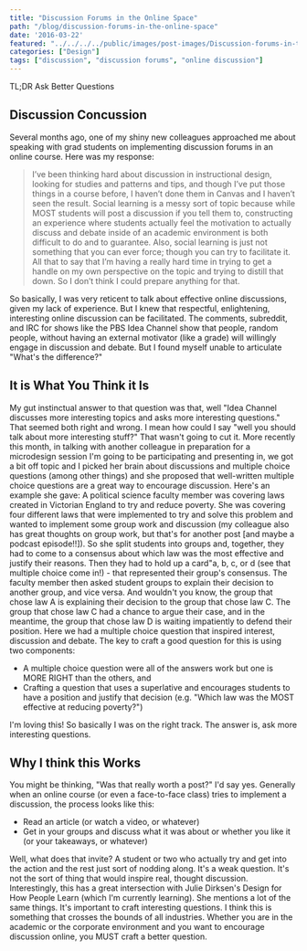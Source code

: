 ```yaml
---
title: "Discussion Forums in the Online Space"
path: "/blog/discussion-forums-in-the-online-space"
date: '2016-03-22'
featured: "../../../../public/images/post-images/Discussion-forums-in-the-online-space.png"
categories: ["Design"]
tags: ["discussion", "discussion forums", "online discussion"]
---
```


TL;DR Ask Better Questions

## Discussion Concussion

Several months ago, one of my shiny new colleagues approached me about speaking with grad students on implementing discussion forums in an online course. Here was my response:

> I’ve been thinking hard about discussion in instructional design, looking for studies and patterns and tips, and though I’ve put those things in a course before, I haven’t done them in Canvas and I haven’t seen the result. Social learning is a messy sort of topic because while MOST students will post a discussion if you tell them to, constructing an experience where students actually feel the motivation to actually discuss and debate inside of an academic environment is both difficult to do and to guarantee. Also, social learning is just not something that you can ever force; though you can try to facilitate it. All that to say that I’m having a really hard time in trying to get a handle on my own perspective on the topic and trying to distill that down. So I don’t think I could prepare anything for that.

So basically, I was very reticent to talk about effective online discussions, given my lack of experience. But I knew that respectful, enlightening, interesting online discussion can be facilitated. The comments, subreddit, and IRC for shows like the PBS Idea Channel show that people, random people, without having an external motivator (like a grade) will willingly engage in discussion and debate. But I found myself unable to articulate "What's the difference?"

## It is What You Think it Is

My gut instinctual answer to that question was that, well "Idea Channel discusses more interesting topics and asks more interesting questions." That seemed both right and wrong. I mean how could I say "well you should talk about more interesting stuff?" That wasn't going to cut it. More recently this month, in talking with another colleague in preparation for a microdesign session I'm going to be participating and presenting in, we got a bit off topic and I picked her brain about discussions and multiple choice questions (among other things) and she proposed that well-written multiple choice questions are a great way to encourage discussion. Here's an example she gave: A political science faculty member was covering laws created in Victorian England to try and reduce poverty. She was covering four different laws that were implemented to try and solve this problem and wanted to implement some group work and discussion (my colleague also has great thoughts on group work, but that's for another post [and maybe a podcast episode!!]). So she split students into groups and, together, they had to come to a consensus about which law was the most effective and justify their reasons. Then they had to hold up a card"a, b, c, or d (see that multiple choice come in!) - that represented their group's consensus. The faculty member then asked student groups to explain their decision to another group, and vice versa. And wouldn't you know, the group that chose law A is explaining their decision to the group that chose law C. The group that chose law C had a chance to argue their case, and in the meantime, the group that chose law D is waiting impatiently to defend their position. Here we had a multiple choice question that inspired interest, discussion and debate. The key to craft a good question for this is using two components:

*   A multiple choice question were all of the answers work but one is MORE RIGHT than the others, and
*   Crafting a question that uses a superlative and encourages students to have a position and justify that decision (e.g. "Which law was the MOST effective at reducing poverty?")

I'm loving this! So basically I was on the right track. The answer is, ask more interesting questions.

## Why I think this Works

You might be thinking, "Was that really worth a post?" I'd say yes. Generally when an online course (or even a face-to-face class) tries to implement a discussion, the process looks like this:

*   Read an article (or watch a video, or whatever)
*   Get in your groups and discuss what it was about or whether you like it (or your takeaways, or whatever)

Well, what does that invite? A student or two who actually try and get into the action and the rest just sort of nodding along. It's a weak question. It's not the sort of thing that would inspire real, thought discussion. Interestingly, this has a great intersection with Julie Dirksen's Design for How People Learn (which I'm currently learning). She mentions a lot of the same things. It's important to craft interesting questions. I think this is something that crosses the bounds of all industries. Whether you are in the academic or the corporate environment and you want to encourage discussion online, you MUST craft a better question.
